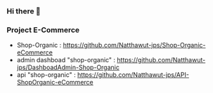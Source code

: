 ### Hi there 👋
### Project E-Commerce
  * Shop-Organic : https://github.com/Natthawut-jps/Shop-Organic-eCommerce
  * admin dashboad "shop-organic" : https://github.com/Natthawut-jps/DashboadAdmin-Shop-Organic
  * api "shop-organic" : https://github.com/Natthawut-jps/API-ShopOrganic-eCommerce

<!--
**Natthawut-jps/Natthawut-jps** is a ✨ _special_ ✨ repository because its `README.md` (this file) appears on your GitHub profile.

Here are some ideas to get you started:

- 🔭 I’m currently working on ...
- 🌱 I’m currently learning ...
- 👯 I’m looking to collaborate on ...
- 🤔 I’m looking for help with ...
- 💬 Ask me about ...
- 📫 How to reach me: ...
- 😄 Pronouns: ...
- ⚡ Fun fact: ...
-->

